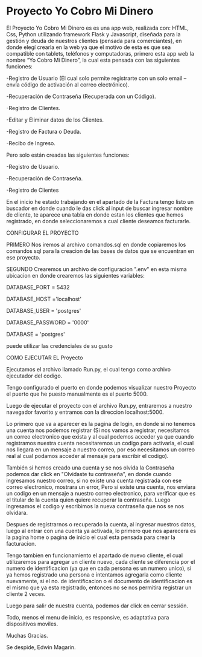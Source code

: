 
# Proyecto Yo Cobro Mi Dinero

El Proyecto Yo Cobro Mi Dinero es es una app web, realizada con: 
HTML, Css, Python utilizando framework Flask y Javascript, diseñada para la gestión y deuda de 
nuestros clientes (pensada para comerciantes), en donde elegí 
crearla en la web ya que el motivo de esta es que sea compatible 
con tablets, teléfonos y computadoras, primero esta app web la 
nombre “Yo Cobro Mi Dinero”, la cual esta pensada con las siguientes 
funciones: 


-Registro de Usuario (El cual solo permite registrarte con un solo email – envía código de activación al correo electrónico). 

-Recuperación de Contraseña (Recuperada con un Código). 

-Registro de Clientes. 

-Editar y Eliminar datos de los Clientes. 

-Registro de Factura o Deuda. 

-Recibo de Ingreso. 


Pero solo están creadas las siguientes funciones: 

-Registro de Usuario. 

-Recuperación de Contraseña.

-Registro de Clientes


En el inicio he estado trabajando en el apartado de la Factura
tengo listo un buscador en donde cuando le das click al input
de buscar ingresar nombre de cliente, te aparece una tabla en donde 
estan los clientes
que hemos registrado, en donde seleccionaremos a cual cliente
deseamos facturarle.

CONFIGURAR EL PROYECTO

PRIMERO
Nos iremos al archivo comandos.sql en donde copiaremos los comandos sql para la creacion de las bases de datos que se encuentran en ese proyecto.


SEGUNDO
Crearemos un archivo de configuracion ".env" en esta misma ubicacion en donde crearemos las siguientes variables:

DATABASE_PORT = 5432

DATABASE_HOST ='localhost'

DATABASE_USER = 'postgres'

DATABASE_PASSWORD = '0000'

DATABASE = 'postgres'

puede utilizar las credenciales de su gusto


COMO EJECUTAR EL Proyecto

Ejecutamos el archivo llamado Run.py, el cual tengo como archivo
ejecutador del codigo.

Tengo configurado el puerto en donde podemos visualizar nuestro Proyecto
el puerto que he puesto manualmente es el puerto 5000.

Luego de ejecutar el proyecto con el archivo Run.py, entraremos
a nuestro navegador favorito y entramos con la direccion
localhost:5000.

Lo primero que va a aparecer es la pagina de login, en donde
si no tenemos una cuenta nos podemos registrar (Si nos vamos a 
registrar, necesitamos un correo electronico que exista y al cual
podemos acceder ya que cuando registramos nuestra cuenta 
necesitaremos un codigo para activarla, el cual nos llegara en un 
mensaje  a nuestro correo, por eso necesitamos un correo real al cual
podamos acceder al mensaje para escribir el codigo).


También si hemos creado una cuenta y se nos olvida la Contraseña
podemos dar click en "Olvidaste tu contraseña", en donde 
cuando ingresamos nuestro correo, si no existe una cuenta 
registrada con ese correo electronico, mostrara un error, Pero
si existe una cuenta, nos enviara un codigo en un mensaje a nuestro
correo electronico, para verificar que es el titular de la cuenta
quien quiere recuperar la contraseña. Luego ingresamos el codigo
y escribimos la nueva contraseña que nos se nos olvidara.

Despues de registrarnos o recuperado la cuenta, al ingresar nuestros datos,
luego al entrar con una cuenta ya activada, lo primero que nos aparecera
es la pagina home o pagina de inicio el cual esta pensada 
para crear la facturacion.

Tengo tambien en funcionamiento el apartado de nuevo cliente, el cual
utilizaremos para agregar un cliente nuevo, cada cliente se 
diferencia por el numero de identificacion (ya que en cada persona
es un numero unico), si ya hemos registrado una persona e intentamos
agregarla como cliente nuevamente, si el no. de identificacion
o el documento de identificacion es el mismo que ya esta registrado,
entonces no se nos permitira registrar un cliente 2 veces.

Luego para salir de nuestra cuenta, podemos dar click en cerrar sessión.

Todo, menos el menu de inicio, es responsive, es adaptativa para 
dispositivos moviles.

Muchas Gracias.

Se despide, Edwin Magarin.